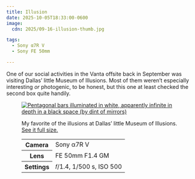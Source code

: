 ```yaml
---
title: Illusion
date: 2025-10-05T18:33:00-0600
image:
  cdn: 2025/09-16-illusion-thumb.jpg

tags:
  - Sony α7R V
  - Sony FE 50mm

---
```


One of our social activities in the Vanta offsite back in September was visiting Dallas’ little Museum of Illusions. Most of them weren’t especially interesting *or* photogenic, to be honest, but this one at least checked the second box quite handily.

<figure>
<a href="https://cdn.chriskrycho.com/images/2025/09-16-illusion.jpg"><img src="https://cdn.chriskrycho.com/images/2025/09-16-illusion-thumb.jpg" alt="Pentagonal bars illuminated in white, apparently infinite in depth in a black space (by dint of mirrors)" /></a>
<figcaption>
<p>My favorite of the illusions at Dallas’ little Museum of Illusions. <a href="https://cdn.chriskrycho.com/images/2025/09-16-illusion.jpg">See it full size.</a></p>
<table>
<tr><th scope="row">Camera</th><td>Sony α7R V</td></tr>
<tr><th scope="row">Lens</th><td>FE 50mm F1.4 GM</td></tr>
<tr><th scope="row">Settings</th><td>𝑓/1.4, 1/500 s, <span class="smcp">ISO</span> 500</td></tr>
</table>
</figcaption>
</figure>
